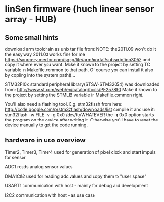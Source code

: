 # linSen firmware (huch linear sensor array - HUB)

## Some small hints
download arm toolchain as unix tar file from:
NOTE: the 2011.09 won't do it the easy way 2011.03 works fine for me
https://sourcery.mentor.com/sgpp/lite/arm/portal/subscription3053
and copy it where ever you want. Make it known to the project by setting
TC variable in Makefile.common to that path.
Of course you can install it also by copiing into the system path()...

STM32F10x standard peripheral library(STSW-STM32054) was downloaded from:
http://www.st.com/web/en/catalog/tools/PF257890
Make it known to the project by setting the STMLIB variable in Makefile.common right.

You'll also need a flashing tool. E.g. stm32flash from here:
http://code.google.com/p/stm32flash/downloads/list
compile it and use it:
stm32flash -w FILE -v -g 0x0 /dev/ttyWHATEVER
the -g 0x0 option starts the program on the device after writing it.
Otherwise you'll have to reset the device manually to get the code running.


## hardware in use overview

Timer2, Timer3, Timer4 used for generation of pixel clock and start impuls for sensor

ADC1 reads analog sensor values

DMA1C&2 used for reading adc values and copy them to "user space"

USART1 communication with host - mainly for debug and development

I2C2 communication with host - as use case

